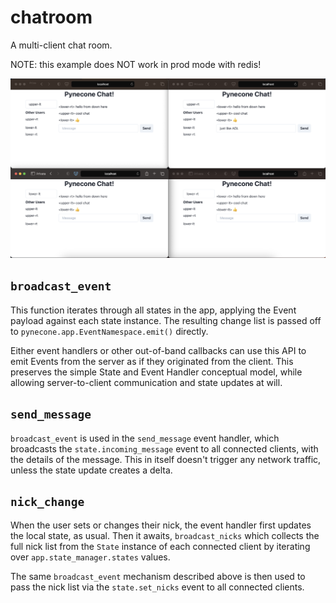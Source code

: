 # chatroom

A multi-client chat room.

NOTE: this example does NOT work in prod mode with redis!

<img src="assets/screenshot.png">

## `broadcast_event`

This function iterates through all states in the app, applying the Event payload
against each state instance. The resulting change list is passed off to
`pynecone.app.EventNamespace.emit()` directly.

Either event handlers or other out-of-band callbacks can use this API to emit
Events from the server as if they originated from the client. This preserves the
simple State and Event Handler conceptual model, while allowing server-to-client
communication and state updates at will.

## `send_message`

`broadcast_event` is used in the `send_message` event handler, which broadcasts
the `state.incoming_message` event to all connected clients, with the details of
the message. This in itself doesn't trigger any network traffic, unless the
state update creates a delta.

## `nick_change`

When the user sets or changes their nick, the event handler first updates the
local state, as usual. Then it awaits, `broadcast_nicks` which collects the full
nick list from the `State` instance of each connected client by iterating over
`app.state_manager.states` values.

The same `broadcast_event` mechanism described above is then used to pass the
nick list via the `state.set_nicks` event to all connected clients.
